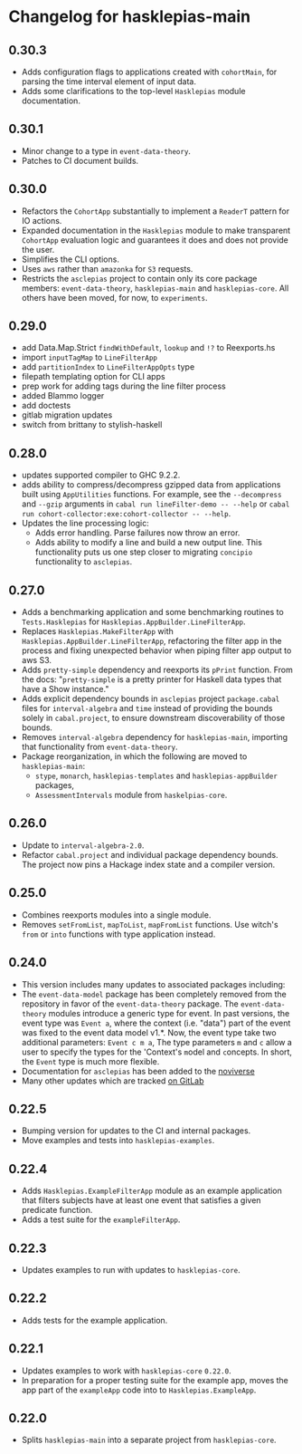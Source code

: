 # Changelog for hasklepias-main

## 0.30.3

* Adds configuration flags to applications created with `cohortMain`, for
parsing the time interval element of input data.
* Adds some clarifications to the top-level `Hasklepias` module documentation.

## 0.30.1

* Minor change to a type in `event-data-theory`.
* Patches to CI document builds.

## 0.30.0

* Refactors the `CohortApp` substantially to implement a `ReaderT` pattern for IO actions.
* Expanded documentation in the `Hasklepias` module to make transparent
  `CohortApp` evaluation logic and guarantees it does and does not provide the
  user.
* Simplifies the CLI options.
* Uses `aws` rather than `amazonka` for `S3` requests.
* Restricts the `asclepias` project to contain only its core package members:
  `event-data-theory`, `hasklepias-main` and `hasklepias-core`. All others have
  been moved, for now, to `experiments`.

## 0.29.0

* add Data.Map.Strict `findWithDefault`, `lookup` and `!?` to Reexports.hs
* import `inputTagMap` to `LineFilterApp`
* add `partitionIndex` to `LineFilterAppOpts` type
* filepath templating option for CLI apps
* prep work for adding tags during the line filter process
* added Blammo logger
* add doctests
* gitlab migration updates
* switch from brittany to stylish-haskell

## 0.28.0

* updates supported compiler to GHC 9.2.2.
* adds ability to compress/decompress gzipped data from applications
built using `AppUtilities` functions.
For example, see the `--decompress` and `--gzip` arguments in
`cabal run lineFilter-demo -- --help` or
`cabal run cohort-collector:exe:cohort-collector -- --help`.
* Updates the line processing logic:
  * Adds error handling. Parse failures now throw an error.
  * Adds ability to modify a line and build a new output line.
  This functionality puts us one step closer to migrating `concipio`
  functionality to `asclepias`.

## 0.27.0

* Adds a benchmarking application and some benchmarking routines to `Tests.Hasklepias` for `Hasklepias.AppBuilder.LineFilterApp`.
* Replaces `Hasklepias.MakeFilterApp` with `Hasklepias.AppBuilder.LineFilterApp`, refactoring the filter app in the process and fixing unexpected behavior when piping filter app output to aws S3.
* Adds `pretty-simple` dependency and reexports its `pPrint` function.
From the docs: "`pretty-simple` is a pretty printer
for Haskell data types that have a Show instance."
* Adds explicit dependency bounds in `asclepias` project `package.cabal` files for `interval-algebra` and `time` instead of providing the bounds solely in `cabal.project`, to ensure downstream discoverability of those bounds.
* Removes `interval-algebra` dependency for `hasklepias-main`, importing that functionality from `event-data-theory`.
* Package reorganization, in which the following are moved to `hasklepias-main`:
  * `stype`, `monarch`, `hasklepias-templates` and `hasklepias-appBuilder` packages,
  * `AssessmentIntervals` module from `haskelpias-core`.

## 0.26.0

* Update to `interval-algebra-2.0`.
* Refactor `cabal.project` and individual package dependency bounds.
The project now pins a Hackage index state and a compiler version.

## 0.25.0

* Combines reexports modules into a single module.
* Removes `setFromList`, `mapToList`, `mapFromList` functions.
Use witch's `from` or `into` functions with type application instead.

## 0.24.0

* This version includes many updates to associated packages including:
* The `event-data-model` package has been completely removed from the repository
in favor of the `event-data-theory` package.
The `event-data-theory` modules introduce a generic type for event.
In past versions, the event type was `Event a`,
where the context (i.e. "data") part of the event was fixed
to the event data model v1.*.
Now, the event type take two additional parameters: `Event c m a`,
The type parameters `m` and `c` allow a user to specify
the types for the 'Context's `m`odel and `c`oncepts.
In short, the `Event` type is much more flexible.
* Documentation for `asclepias` has been added to the
[noviverse](https://docs.novisci.com/noviverse/index.html)
* Many other updates which are tracked
[on GitLab](https://gitlab.com/targetrwe/epistats/nsstat/asclepias/-/milestones/1#tab-issues)

## 0.22.5

* Bumping version for updates to the CI and internal packages.
* Move examples and tests into `hasklepias-examples`.

## 0.22.4

* Adds `Hasklepias.ExampleFilterApp` module as an example application
that filters subjects have at least one event
that satisfies a given predicate function.
* Adds a test suite for the `exampleFilterApp`.

## 0.22.3

* Updates examples to run with updates to `hasklepias-core`.

## 0.22.2

* Adds tests for the example application.

## 0.22.1

* Updates examples to work with `hasklepias-core` `0.22.0`.
* In preparation for a proper testing suite for the example app, moves the app part of the `exampleApp` code into to `Hasklepias.ExampleApp`.

## 0.22.0

* Splits `hasklepias-main` into a separate project from `hasklepias-core`.

